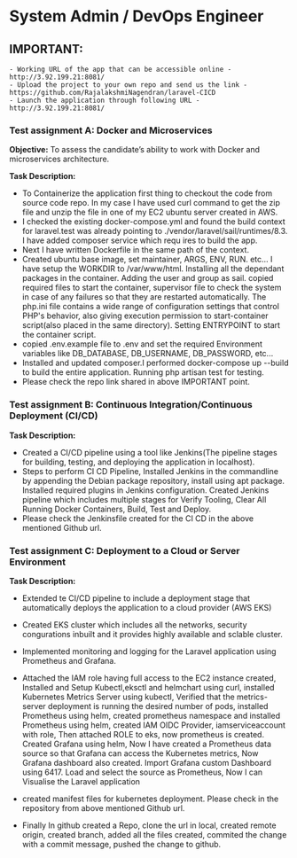 # System Admin / DevOps Engineer

## IMPORTANT:
    - Working URL of the app that can be accessible online - http://3.92.199.21:8081/
    - Upload the project to your own repo and send us the link - https://github.com/RajalakshmiNagendran/laravel-CICD
    - Launch the application through following URL - http://3.92.199.21:8081/

### Test assignment A: Docker and Microservices
**Objective:** To assess the candidate’s ability to work with Docker and microservices architecture.

**Task Description:**
- To Containerize the application first thing to checkout the code from source code repo. In my case I have used curl command to get the zip file and unzip the file in one of my EC2 ubuntu server created in AWS.
- I checked the existing docker-compose.yml and found the build context for laravel.test was already pointing to ./vendor/laravel/sail/runtimes/8.3. I have added composer service which requ
ires to build the app.
- Next I have written Dockerfile in the same path of the context.
- Created ubuntu base image, set maintainer, ARGS, ENV, RUN. etc... I have setup the WORKDIR to /var/www/html. Installing all the dependant packages in the container. Adding the user and group as sail. copied required files to start the container, supervisor file to check the system in case of any failures so that they are restarted automatically. The php.ini file contains a wide range of configuration settings that control PHP's behavior, also giving execution permission to start-container script(also placed in the same directory). Setting ENTRYPOINT to start
the container script.
- copied .env.example file to .env and set the required Environment variables like DB_DATABASE, DB_USERNAME, DB_PASSWORD, etc...
- Installed and updated composer.I performed docker-compose up --build to build the entire application. Running php artisan test for testing.
- Please check the repo link shared in above IMPORTANT point.

### Test assignment B: Continuous Integration/Continuous Deployment (CI/CD)

**Task Description:** 
- Created a CI/CD pipeline using a tool like Jenkins(The pipeline stages for building, testing, and deploying the application in localhost).
- Steps to perform CI CD Pipeline, Installed Jenkins in the commandline by appending the Debian package repository, install using apt package. Installed required plugins in Jenkins configuration. Created Jenkins pipeline which includes multiple stages for Verify Tooling, Clear All Running Docker Containers, Build, Test and Deploy.
- Please check the Jenkinsfile created for the CI CD in the above mentioned Github url.

### Test assignment C: Deployment to a Cloud or Server Environment

**Task Description:**
- Extended te CI/CD pipeline to include a deployment stage that automatically deploys the application to a cloud provider (AWS EKS) 
- Created EKS cluster which includes all the networks, security congurations inbuilt and it provides highly available and sclable cluster.
- Implemented monitoring and logging for the Laravel application using Prometheus and Grafana.
- Attached the IAM role having full access to the EC2 instance created, Installed and Setup Kubectl,eksctl and helmchart using curl, installed Kubernetes Metrics Server using kubectl, Verified that the metrics-server deployment is running the desired number of pods, installed Prometheus using helm, created prometheus namespace and installed Prometheus using helm, created IAM OIDC Provider, iamserviceaccount with role, Then attached ROLE to eks, now prometheus is created. Created Grafana using helm, Now I have created a Prometheus data source so that Grafana can access the Kubernetes metrics, Now Grafana dashboard also created. Import Grafana custom Dashboard using 6417. Load and select the source as Prometheus, Now I can Visualise the Laravel application
- created manifest files for kubernetes deployment. Please check in the repository from above mentioned Github url.

- Finally In github created a Repo, clone the url in local, created remote origin, created branch, added all the files created, commited the change with a commit message, pushed the change to github.
